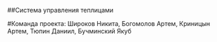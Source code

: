 ##Система управления теплицами 

#Команда проекта: 
Широков Никита, Богомолов Артем, Криницын Артем, Тюпин Даниил, Бучминский Якуб
